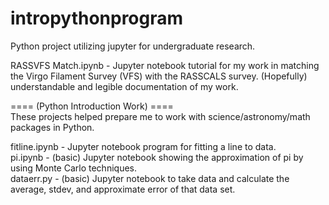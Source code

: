 # intropythonprogram
Python project utilizing jupyter for undergraduate research.

RASSVFS Match.ipynb - Jupyter notebook tutorial for my work in matching the Virgo Filament Survey (VFS) with the RASSCALS survey. (Hopefully) understandable and legible documentation of my work.

==== (Python Introduction Work) ==== \
These projects helped prepare me to work with science/astronomy/math packages in Python.

fitline.ipynb - Jupyter notebook program for fitting a line to data. \
pi.ipynb - (basic) Jupyter notebook showing the approximation of pi by using Monte Carlo techniques. \
dataerr.py - (basic) Jupyter notebook to take data and calculate the average, stdev, and approximate error of that data set.
